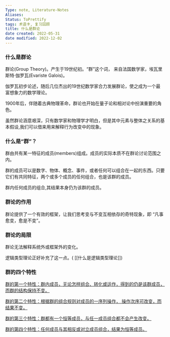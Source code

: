 ```yaml
---
Type: note, Literature-Notes 
Aliases: 
Status: ToPrettify 
tags: 术语卡, 复习回顾
title: 什么是群论
date created: 2022-05-31
date modified: 2022-12-02
---
```


### 什么是群论

群论(Group Theory)。产生于19世纪初。“群”这个词， 来自法国数学家，埃瓦里斯特·伽罗瓦(Evariste Galois)。

伽罗瓦初步论述，随后几位杰出的19世纪数学家合力发展群论，使之成为一个最富想象力的数学理论。

1900年后，伴随着古典物理革命，群论也开始在量子论和相对论中扮演重要的角色。

虽然群论涵意艰深，只有数学家和物理学才明白，但是其中元素与整体之关系的基本假设,我们可以借来用来解释行为改变中的现象。

[](marginnote3app://note/A6279B1A-4B12-4456-A864-1D612B2DDB49)

### 什么是“群”？

群由共有某一特征的成员(members)组成。成员的实际本质不在群论讨论范围之内。

群的成员可以是数字、物体、概念、事件，或者任何可以组合在一起的东西。只要它们有共同特征，两个或多个成员的任何组合，也是该群的成员。

群内任何成员的组合,其结果本身仍为该群的成员。

[](marginnote3app://note/CC239415-1D0E-4DE8-93A5-4DC54CC03389)

### 群论的作用

群论提供了一个有效的框架，让我们思考变与不变互相依存的奇特现象，即 “凡事愈变，愈是不变”。  
[](marginnote3app://note/CA3A0CB8-8674-4801-B659-8A1CAF9B7C3E)

### 群论的局限

群论无法解释系统外或框架外的变化。[](marginnote3app://note/C0DC8FF6-C1EB-46BC-9EB4-0FF3B78EBA85)

逻辑类型理论正好补充了这一点。( [[什么是逻辑类型理论]])

### 群的四个特性

[群的第一个特性：群内成员，无论怎样组合、转化或运作，得到的仍是该群成员，而群的结构保持不变。](app://obsidian.md/%E7%BE%A4%E7%9A%84%E7%AC%AC%E4%B8%80%E4%B8%AA%E7%89%B9%E6%80%A7%EF%BC%9A%E7%BE%A4%E5%86%85%E6%88%90%E5%91%98%EF%BC%8C%E6%97%A0%E8%AE%BA%E6%80%8E%E6%A0%B7%E7%BB%84%E5%90%88%E3%80%81%E8%BD%AC%E5%8C%96%E6%88%96%E8%BF%90%E4%BD%9C%EF%BC%8C%E5%BE%97%E5%88%B0%E7%9A%84%E4%BB%8D%E6%98%AF%E8%AF%A5%E7%BE%A4%E6%88%90%E5%91%98%EF%BC%8C%E8%80%8C%E7%BE%A4%E7%9A%84%E7%BB%93%E6%9E%84%E4%BF%9D%E6%8C%81%E4%B8%8D%E5%8F%98%E3%80%82)

[群的第二个特性：根据群的组合规则对成员的一序列操作， 操作次序可改变，而结果不变。](app://obsidian.md/%E7%BE%A4%E7%9A%84%E7%AC%AC%E4%BA%8C%E4%B8%AA%E7%89%B9%E6%80%A7%EF%BC%9A%E6%A0%B9%E6%8D%AE%E7%BE%A4%E7%9A%84%E7%BB%84%E5%90%88%E8%A7%84%E5%88%99%E5%AF%B9%E6%88%90%E5%91%98%E7%9A%84%E4%B8%80%E5%BA%8F%E5%88%97%E6%93%8D%E4%BD%9C%EF%BC%8C%20%E6%93%8D%E4%BD%9C%E6%AC%A1%E5%BA%8F%E5%8F%AF%E6%94%B9%E5%8F%98%EF%BC%8C%E8%80%8C%E7%BB%93%E6%9E%9C%E4%B8%8D%E5%8F%98%E3%80%82)

[群的第三个特性：群都有一个恒等成员，与任一成员组合都不会产生改变。](app://obsidian.md/%E7%BE%A4%E7%9A%84%E7%AC%AC%E4%B8%89%E4%B8%AA%E7%89%B9%E6%80%A7%EF%BC%9A%E7%BE%A4%E9%83%BD%E6%9C%89%E4%B8%80%E4%B8%AA%E6%81%92%E7%AD%89%E6%88%90%E5%91%98%EF%BC%8C%E4%B8%8E%E4%BB%BB%E4%B8%80%E6%88%90%E5%91%98%E7%BB%84%E5%90%88%E9%83%BD%E4%B8%8D%E4%BC%9A%E4%BA%A7%E7%94%9F%E6%94%B9%E5%8F%98%E3%80%82)

[群的第四个特性：任何成员与其相反或对立成员组合，结果为恒等成员。](app://obsidian.md/%E7%BE%A4%E7%9A%84%E7%AC%AC%E5%9B%9B%E4%B8%AA%E7%89%B9%E6%80%A7%EF%BC%9A%E4%BB%BB%E4%BD%95%E6%88%90%E5%91%98%E4%B8%8E%E5%85%B6%E7%9B%B8%E5%8F%8D%E6%88%96%E5%AF%B9%E7%AB%8B%E6%88%90%E5%91%98%E7%BB%84%E5%90%88%EF%BC%8C%E7%BB%93%E6%9E%9C%E4%B8%BA%E6%81%92%E7%AD%89%E6%88%90%E5%91%98%E3%80%82)
